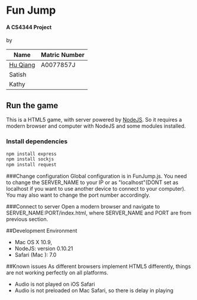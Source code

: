 Fun Jump
============
#### A CS4344 Project  
by

Name                        | Matric Number
---                         | ---
[Hu Qiang](http://qiang.hu) | A0077857J
Satish 	                    | 
Kathy                       | 

## Run the game  
This is a HTML5 game, with server powered by [NodeJS](http://nodejs.org). So it requires a modern browser and computer with NodeJS and some modules installed.   
### Install dependencies  
```bash
npm install express 
npm install sockjs 
npm install request
```
###Change configuration
Global configuration is in FunJump.js. You need to change the SERVER_NAME to your IP or as "localhost"(DONT set as localhost if you want to use another device to connect to your computer). You may also want to change the port number accordingly.

###Connect to server
Open a modern browser and navigate to SERVER_NAME:PORT/index.html, where SERVER_NAME and PORT are from previous section.

##Development Environment
+ Mac OS X 10.9, 
+ NodeJS: version 0.10.21
+ Safari (Mac ): 7.0

##Known issues
As different browsers implement HTML5 differently, things are not working perfectly on all platforms.
* Audio is not played on iOS Safari
* Audio is not preloaded on Mac Safari, so there is delay in playing